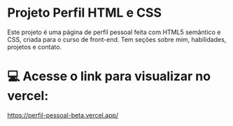 # Projeto Perfil HTML e CSS

Este projeto é uma página de perfil pessoal feita com HTML5 semântico e CSS, 
criada para o curso de front-end. Tem seções sobre mim, habilidades, projetos e contato.

# 💻 Acesse o link para visualizar no vercel:

https://perfil-pessoal-beta.vercel.app/
